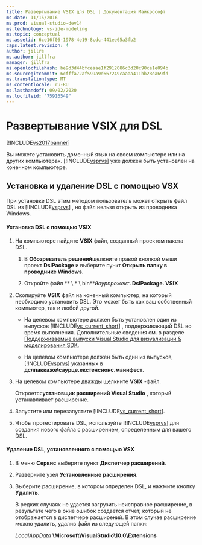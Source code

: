 ```yaml
---
title: Развертывание VSIX для DSL | Документация Майкрософт
ms.date: 11/15/2016
ms.prod: visual-studio-dev14
ms.technology: vs-ide-modeling
ms.topic: conceptual
ms.assetid: 6ce16f06-1978-4e19-8cdc-441ee65a3fb2
caps.latest.revision: 4
author: jillre
ms.author: jillfra
manager: jillfra
ms.openlocfilehash: be9d3d44bfceaae1f2912086c3d20c90ce1e094b
ms.sourcegitcommit: 6cfffa72af599a9d667249caaaa411bb28ea69fd
ms.translationtype: MT
ms.contentlocale: ru-RU
ms.lasthandoff: 09/02/2020
ms.locfileid: "75916549"
---
```

# <a name="vsix-deployment-of-a-dsl"></a>Развертывание VSIX для DSL
[!INCLUDE[vs2017banner](../includes/vs2017banner.md)]

Вы можете установить доменный язык на своем компьютере или на других компьютерах. [!INCLUDE[vsprvs](../includes/vsprvs-md.md)] уже должен быть установлен на конечном компьютере.

## <a name="installing-and-uninstalling-a-dsl-by-using-the-vsx"></a><a name="Installing"></a> Установка и удаление DSL с помощью VSX
 При установке DSL этим методом пользователь может открыть файл DSL из [!INCLUDE[vsprvs](../includes/vsprvs-md.md)] , но файл нельзя открыть из проводника Windows.

#### <a name="to-install-a-dsl-by-using-the-vsix"></a>Установка DSL с помощью VSIX

1. На компьютере найдите **VSIX** файл, созданный проектом пакета DSL.

    1. В **Обозреватель решений**щелкните правой кнопкой мыши проект **DslPackage** и выберите пункт **Открыть папку в проводнике Windows**.

    2. Откройте файл ** \\ \* \\ bin**_йоурпрожект_**. DslPackage. VSIX**

2. Скопируйте **VSIX** файл на конечный компьютер, на который необходимо установить DSL. Это может быть как ваш собственный компьютер, так и любой другой.

    - На целевом компьютере должен быть установлен один из выпусков [!INCLUDE[vs_current_short](../includes/vs-current-short-md.md)] , поддерживающий DSL во время выполнения. Дополнительные сведения см. в разделе [Поддерживаемые выпуски Visual Studio для визуализации & моделирования SDK](../modeling/supported-visual-studio-editions-for-visualization-amp-modeling-sdk.md).

    - На целевом компьютере должен быть один из выпусков, [!INCLUDE[vsprvs](../includes/vsprvs-md.md)] указанных в **дслпаккаже\саурце.екстенсионс.манифест**.

3. На целевом компьютере дважды щелкните **VSIX** -файл.

     Откроется**установщик расширений Visual Studio** , который устанавливает расширение.

4. Запустите или перезапустите [!INCLUDE[vs_current_short](../includes/vs-current-short-md.md)].

5. Чтобы протестировать DSL, используйте [!INCLUDE[vsprvs](../includes/vsprvs-md.md)] для создания нового файла с расширением, определенным для вашего DSL.

#### <a name="to-uninstall-a-dsl-that-was-installed-by-using-vsx"></a>Удаление DSL, установленного с помощью VSX

1. В меню **Сервис** выберите пункт **Диспетчер расширений**.

2. Разверните узел **Установленные расширения**.

3. Выберите расширение, в котором определен DSL, и нажмите кнопку **Удалить**.

   В редких случаях не удается загрузить неисправное расширение, в результате чего в окне ошибок создается отчет, который не отображается в диспетчере расширений. В этом случае расширение можно удалить, удалив файл из следующей папки:

   *LocalAppData* **\Microsoft\VisualStudio\10.0\Extensions**
